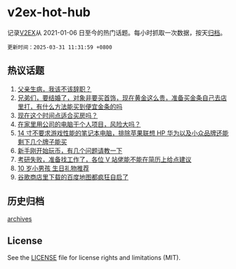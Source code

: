 # v2ex-hot-hub

 记录[V2EX](https://www.v2ex.com/)从 2021-01-06 日至今的热门话题。每小时抓取一次数据，按天[归档](archives)。

`更新时间：2025-03-31 11:31:59 +0800`

## 热议话题

1. [父亲生病，我该不该辞职？](https://www.v2ex.com/t/1122120)
1. [兄弟们，要结婚了，对象非要买首饰，现在黄金这么贵，准备买金条自己去店里打，有什么方法能买到便宜金条的吗](https://www.v2ex.com/t/1122079)
1. [现在这个时间点适合买房吗？](https://www.v2ex.com/t/1122063)
1. [在家里用公司的电脑干个人项目，风险大吗？](https://www.v2ex.com/t/1122092)
1. [14 寸不要求游戏性能的笔记本电脑，排除苹果联想 HP 华为以及小众品牌还能剩下几个牌子能买](https://www.v2ex.com/t/1122086)
1. [新手刚开始玩币，有几个问题请教一下](https://www.v2ex.com/t/1122172)
1. [考研失败，准备找工作了，各位 V 站佬能不能在简历上给点建议](https://www.v2ex.com/t/1122082)
1. [10 岁小男孩 生日礼物推荐](https://www.v2ex.com/t/1122062)
1. [谷歌商店里下载的百度地图都疯狂自启了](https://www.v2ex.com/t/1122159)

## 历史归档

[archives](archives)

## License

See the [LICENSE](LICENSE) file for license rights and limitations (MIT).
